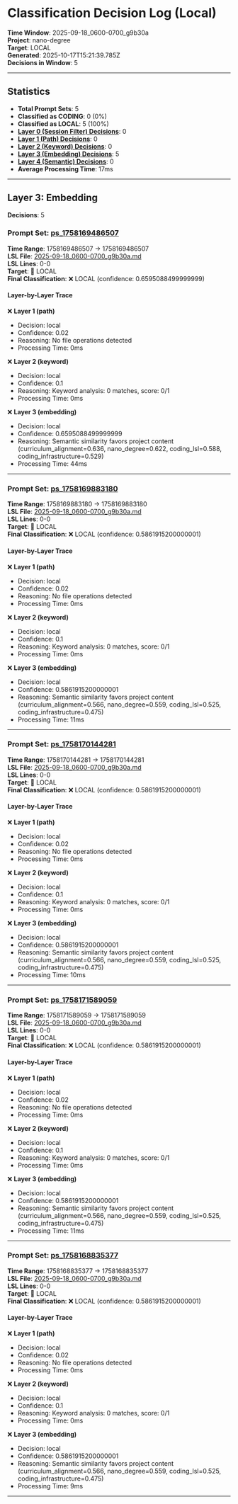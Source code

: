 # Classification Decision Log (Local)

**Time Window**: 2025-09-18_0600-0700_g9b30a<br>
**Project**: nano-degree<br>
**Target**: LOCAL<br>
**Generated**: 2025-10-17T15:21:39.785Z<br>
**Decisions in Window**: 5

---

## Statistics

- **Total Prompt Sets**: 5
- **Classified as CODING**: 0 (0%)
- **Classified as LOCAL**: 5 (100%)
- **[Layer 0 (Session Filter) Decisions](#layer-0-session-filter)**: 0
- **[Layer 1 (Path) Decisions](#layer-1-path)**: 0
- **[Layer 2 (Keyword) Decisions](#layer-2-keyword)**: 0
- **[Layer 3 (Embedding) Decisions](#layer-3-embedding)**: 5
- **[Layer 4 (Semantic) Decisions](#layer-4-semantic)**: 0
- **Average Processing Time**: 17ms

---

## Layer 3: Embedding

**Decisions**: 5

### Prompt Set: [ps_1758169486507](../../history/2025-09-18_0600-0700_g9b30a.md#ps_1758169486507)

**Time Range**: 1758169486507 → 1758169486507<br>
**LSL File**: [2025-09-18_0600-0700_g9b30a.md](../../history/2025-09-18_0600-0700_g9b30a.md#ps_1758169486507)<br>
**LSL Lines**: 0-0<br>
**Target**: 📍 LOCAL<br>
**Final Classification**: ❌ LOCAL (confidence: 0.6595088499999999)

#### Layer-by-Layer Trace

❌ **Layer 1 (path)**
- Decision: local
- Confidence: 0.02
- Reasoning: No file operations detected
- Processing Time: 0ms

❌ **Layer 2 (keyword)**
- Decision: local
- Confidence: 0.1
- Reasoning: Keyword analysis: 0 matches, score: 0/1
- Processing Time: 0ms

❌ **Layer 3 (embedding)**
- Decision: local
- Confidence: 0.6595088499999999
- Reasoning: Semantic similarity favors project content (curriculum_alignment=0.636, nano_degree=0.622, coding_lsl=0.588, coding_infrastructure=0.529)
- Processing Time: 44ms

---

### Prompt Set: [ps_1758169883180](../../history/2025-09-18_0600-0700_g9b30a.md#ps_1758169883180)

**Time Range**: 1758169883180 → 1758169883180<br>
**LSL File**: [2025-09-18_0600-0700_g9b30a.md](../../history/2025-09-18_0600-0700_g9b30a.md#ps_1758169883180)<br>
**LSL Lines**: 0-0<br>
**Target**: 📍 LOCAL<br>
**Final Classification**: ❌ LOCAL (confidence: 0.5861915200000001)

#### Layer-by-Layer Trace

❌ **Layer 1 (path)**
- Decision: local
- Confidence: 0.02
- Reasoning: No file operations detected
- Processing Time: 0ms

❌ **Layer 2 (keyword)**
- Decision: local
- Confidence: 0.1
- Reasoning: Keyword analysis: 0 matches, score: 0/1
- Processing Time: 0ms

❌ **Layer 3 (embedding)**
- Decision: local
- Confidence: 0.5861915200000001
- Reasoning: Semantic similarity favors project content (curriculum_alignment=0.566, nano_degree=0.559, coding_lsl=0.525, coding_infrastructure=0.475)
- Processing Time: 11ms

---

### Prompt Set: [ps_1758170144281](../../history/2025-09-18_0600-0700_g9b30a.md#ps_1758170144281)

**Time Range**: 1758170144281 → 1758170144281<br>
**LSL File**: [2025-09-18_0600-0700_g9b30a.md](../../history/2025-09-18_0600-0700_g9b30a.md#ps_1758170144281)<br>
**LSL Lines**: 0-0<br>
**Target**: 📍 LOCAL<br>
**Final Classification**: ❌ LOCAL (confidence: 0.5861915200000001)

#### Layer-by-Layer Trace

❌ **Layer 1 (path)**
- Decision: local
- Confidence: 0.02
- Reasoning: No file operations detected
- Processing Time: 0ms

❌ **Layer 2 (keyword)**
- Decision: local
- Confidence: 0.1
- Reasoning: Keyword analysis: 0 matches, score: 0/1
- Processing Time: 0ms

❌ **Layer 3 (embedding)**
- Decision: local
- Confidence: 0.5861915200000001
- Reasoning: Semantic similarity favors project content (curriculum_alignment=0.566, nano_degree=0.559, coding_lsl=0.525, coding_infrastructure=0.475)
- Processing Time: 10ms

---

### Prompt Set: [ps_1758171589059](../../history/2025-09-18_0600-0700_g9b30a.md#ps_1758171589059)

**Time Range**: 1758171589059 → 1758171589059<br>
**LSL File**: [2025-09-18_0600-0700_g9b30a.md](../../history/2025-09-18_0600-0700_g9b30a.md#ps_1758171589059)<br>
**LSL Lines**: 0-0<br>
**Target**: 📍 LOCAL<br>
**Final Classification**: ❌ LOCAL (confidence: 0.5861915200000001)

#### Layer-by-Layer Trace

❌ **Layer 1 (path)**
- Decision: local
- Confidence: 0.02
- Reasoning: No file operations detected
- Processing Time: 0ms

❌ **Layer 2 (keyword)**
- Decision: local
- Confidence: 0.1
- Reasoning: Keyword analysis: 0 matches, score: 0/1
- Processing Time: 0ms

❌ **Layer 3 (embedding)**
- Decision: local
- Confidence: 0.5861915200000001
- Reasoning: Semantic similarity favors project content (curriculum_alignment=0.566, nano_degree=0.559, coding_lsl=0.525, coding_infrastructure=0.475)
- Processing Time: 11ms

---

### Prompt Set: [ps_1758168835377](../../history/2025-09-18_0600-0700_g9b30a.md#ps_1758168835377)

**Time Range**: 1758168835377 → 1758168835377<br>
**LSL File**: [2025-09-18_0600-0700_g9b30a.md](../../history/2025-09-18_0600-0700_g9b30a.md#ps_1758168835377)<br>
**LSL Lines**: 0-0<br>
**Target**: 📍 LOCAL<br>
**Final Classification**: ❌ LOCAL (confidence: 0.5861915200000001)

#### Layer-by-Layer Trace

❌ **Layer 1 (path)**
- Decision: local
- Confidence: 0.02
- Reasoning: No file operations detected
- Processing Time: 0ms

❌ **Layer 2 (keyword)**
- Decision: local
- Confidence: 0.1
- Reasoning: Keyword analysis: 0 matches, score: 0/1
- Processing Time: 0ms

❌ **Layer 3 (embedding)**
- Decision: local
- Confidence: 0.5861915200000001
- Reasoning: Semantic similarity favors project content (curriculum_alignment=0.566, nano_degree=0.559, coding_lsl=0.525, coding_infrastructure=0.475)
- Processing Time: 9ms

---

